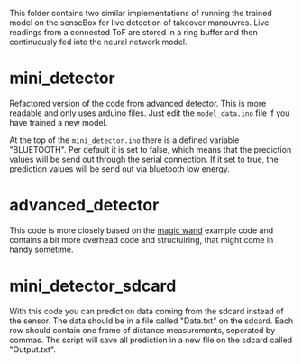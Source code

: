 This folder contains two similar implementations of running the trained model on the senseBox for live detection of takeover manouvres. Live readings from a connected ToF are stored in a ring buffer and then continuously fed into the neural network model.

# mini_detector
Refactored version of the code from advanced detector. This is more readable and only uses arduino files. Just edit the `model_data.ino` file if you have trained a new model.

At the top of the `mini_detector.ino` there is a defined variable "BLUETOOTH". Per default it is set to false, which means that the prediction values will be send out through the serial connection. If it set to true, the prediction values will be send out via bluetooth low energy.

# advanced_detector
This code is more closely based on the [magic wand](https://github.com/petewarden/magic_wand) example code and contains a bit more overhead code and structuiring, that might come in handy sometime.

# mini_detector_sdcard
With this code you can predict on data coming from the sdcard instead of the sensor. The data should be in a file called "Data.txt" on the sdcard. Each row should contain one frame of distance measurements, seperated by commas. The script will save all prediction in a new file on the sdcard called "Output.txt".
